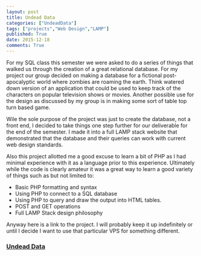 ```yaml
---
layout: post
title: Undead Data
categories: ["UndeadData"]
tags: ["projects","Web Design","LAMP"]
published: True
date: 2015-12-18
comments: True
---
```


For my SQL class this semester we were asked to do a series of things that walked us through the creation of a great relational database. For my project our group decided on making a database for a fictional post-apocalyptic world where zombies are roaming the earth. Think watered down version of an application that could be used to keep track of the characters on popular television shows or movies. Another possible use for the design as discussed by my group is in making some sort of table top turn based game.

Wile the sole purpose of the project was just to create the database, not a front end, I decided to take things one step further for our deliverable for the end of the semester. I made it into a full LAMP stack website that demonstrated that the database and their queries can work with current web design standards.

Also this project allotted me a good excuse to learn a bit of PHP as I had minimal experience with it as a language prior to this experience. Ultimately while the code is clearly amateur it was a great way to learn a good variety of things such as but not limited to:

* Basic PHP formatting and syntax
* Using PHP to connect to a SQL database
* Using PHP to query and draw the output into HTML tables.
* POST and GET operations
* Full LAMP Stack design philosophy 

Anyway here is a link to the project. I will probably keep it up indefinitely or until I decide I want to use that particular VPS for something different.

### __[Undead Data](http://undeaddata.derfoh.me)__
